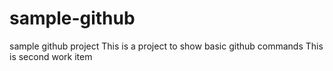 sample-github
=============

sample github project
This is a project to show basic github commands
This is second work item
